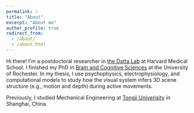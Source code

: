 ```yaml
---
permalink: /
title: "About"
excerpt: "About me"
author_profile: true
redirect_from: 
  - /about/
  - /about.html
---
```


Hi there! I'm a postdoctoral researcher in [the Datta Lab](http://datta.hms.harvard.edu/) at Harvard Medical School. I finished my PhD in <a href="http://www.sas.rochester.edu/bcs/">Brain and Cognitive Sciences</a> at the University of Rochester. In my thesis, I use psychophysics, electrophysiology, and computational models to study how the visual system infers 3D scene structure (e.g., motion and depth) during active movements.


Previously, I studied Mechanical Engineering at <a href="https://en.tongji.edu.cn/">Tongji Univerisity</a> in Shanghai, China.
